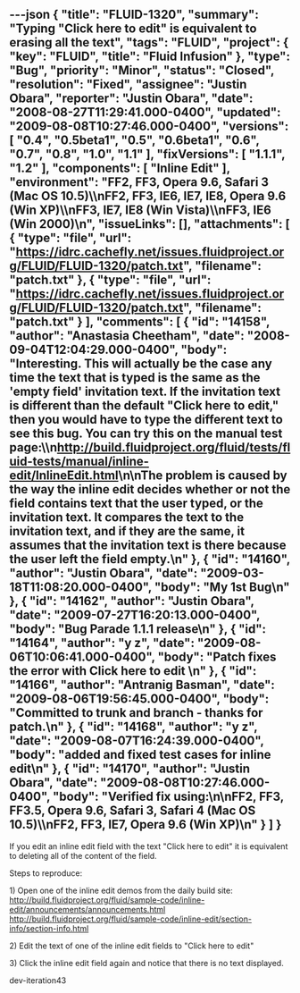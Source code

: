 ---json
{
  "title": "FLUID-1320",
  "summary": "Typing \"Click here to edit\" is equivalent to erasing all the text",
  "tags": "FLUID",
  "project": {
    "key": "FLUID",
    "title": "Fluid Infusion"
  },
  "type": "Bug",
  "priority": "Minor",
  "status": "Closed",
  "resolution": "Fixed",
  "assignee": "Justin Obara",
  "reporter": "Justin Obara",
  "date": "2008-08-27T11:29:41.000-0400",
  "updated": "2009-08-08T10:27:46.000-0400",
  "versions": [
    "0.4",
    "0.5beta1",
    "0.5",
    "0.6beta1",
    "0.6",
    "0.7",
    "0.8",
    "1.0",
    "1.1"
  ],
  "fixVersions": [
    "1.1.1",
    "1.2"
  ],
  "components": [
    "Inline Edit"
  ],
  "environment": "FF2, FF3, Opera 9.6, Safari 3 (Mac OS 10.5)\\\nFF2, FF3, IE6, IE7, IE8, Opera 9.6 (Win XP)\\\nFF3, IE7, IE8 (Win Vista)\\\nFF3, IE6 (Win 2000)\n",
  "issueLinks": [],
  "attachments": [
    {
      "type": "file",
      "url": "https://idrc.cachefly.net/issues.fluidproject.org/FLUID/FLUID-1320/patch.txt",
      "filename": "patch.txt"
    },
    {
      "type": "file",
      "url": "https://idrc.cachefly.net/issues.fluidproject.org/FLUID/FLUID-1320/patch.txt",
      "filename": "patch.txt"
    }
  ],
  "comments": [
    {
      "id": "14158",
      "author": "Anastasia Cheetham",
      "date": "2008-09-04T12:04:29.000-0400",
      "body": "Interesting. This will actually be the case any time the text that is typed is the same as the 'empty field' invitation text. If the invitation text is different than the default \"Click here to edit,\" then you would have to type the different text to see this bug. You can try this on the manual test page:\\\n<http://build.fluidproject.org/fluid/tests/fluid-tests/manual/inline-edit/InlineEdit.html>\n\nThe problem is caused by the way the inline edit decides whether or not the field contains text that the user typed, or the invitation text. It compares the text to the invitation text, and if they are the same, it assumes that the invitation text is there because the user left the field empty.\n"
    },
    {
      "id": "14160",
      "author": "Justin Obara",
      "date": "2009-03-18T11:08:20.000-0400",
      "body": "My 1st Bug\n"
    },
    {
      "id": "14162",
      "author": "Justin Obara",
      "date": "2009-07-27T16:20:13.000-0400",
      "body": "Bug Parade 1.1.1 release\n"
    },
    {
      "id": "14164",
      "author": "y z",
      "date": "2009-08-06T10:06:41.000-0400",
      "body": "Patch fixes the error with Click here to edit&#x20;\n"
    },
    {
      "id": "14166",
      "author": "Antranig Basman",
      "date": "2009-08-06T19:56:45.000-0400",
      "body": "Committed to trunk and branch - thanks for patch.\n"
    },
    {
      "id": "14168",
      "author": "y z",
      "date": "2009-08-07T16:24:39.000-0400",
      "body": "added and fixed test cases for inline edit\n"
    },
    {
      "id": "14170",
      "author": "Justin Obara",
      "date": "2009-08-08T10:27:46.000-0400",
      "body": "Verified fix using:\n\nFF2, FF3, FF3.5, Opera 9.6, Safari 3, Safari 4 (Mac OS 10.5)\\\nFF2, FF3, IE7, Opera 9.6 (Win XP)\n"
    }
  ]
}
---
If you edit an inline edit field with the  text "Click here to edit" it is equivalent to deleting all of the content of the field.

Steps to reproduce:

1\) Open one of the inline edit demos from the daily build site:\
<http://build.fluidproject.org/fluid/sample-code/inline-edit/announcements/announcements.html>\
<http://build.fluidproject.org/fluid/sample-code/inline-edit/section-info/section-info.html>

2\) Edit the text of one of the inline edit fields to "Click here to edit"

3\) Click the inline edit field again and notice that there is no text displayed.&#x20;

dev-iteration43

        